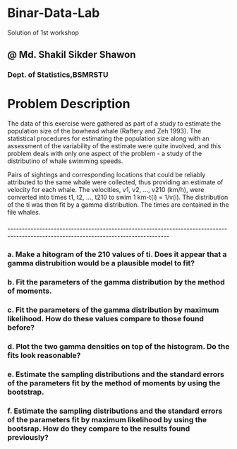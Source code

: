 # Binar-Data-Lab
Solution of 1st workshop
## @ Md. Shakil Sikder Shawon
### Dept. of Statistics,BSMRSTU

# Problem Description
The data of this exercise were gathered as part of a study to estimate the population size of the bowhead whale (Raftery and Zeh 1993). The statistical procedures for estimating the population size along with an assessment of the variability of the estimate were quite involved, and this problem deals with only one aspect of the problem - a study of the distributino of whale swimming speeds.

Pairs of sightings and corresponding locations that could be reliably attributed to the same whale were collected, thus providing an estimate of velocity for each whale. The velocities, v1, v2, ..., v210 (km/h), were converted into times t1, t2, ..., t210 to swim 1 km-t(i) = 1/v(i). The distribution of the ti was then fit by a gamma distribution. The times are contained in the file whales.
##### ------------------------------------------------------------------------------------------------------------------------------------

### a. Make a hitogram of the 210 values of ti. Does it appear that a gamma distrubition would be a plausible model to fit?

### b. Fit the parameters of the gamma distribution by the method of moments.

### c. Fit the parameters of the gamma distribution by maximum likelihood. How do these values compare to those found before?

### d. Plot the two gamma densities on top of the histogram. Do the fits look reasonable?

### e. Estimate the sampling distributions and the standard errors of the parameters fit by the method of moments by using the bootstrap.

### f. Estimate the sampling distributions and the standard errors of the parameters fit by maximum likelihood by using the bootsrap. How do they compare to the results found previously?

